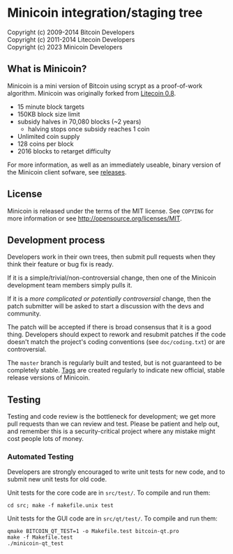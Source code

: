 Minicoin integration/staging tree
================================

Copyright (c) 2009-2014 Bitcoin Developers\
Copyright (c) 2011-2014 Litecoin Developers\
Copyright (c) 2023 Minicoin Developers

What is Minicoin?
----------------

Minicoin is a mini version of Bitcoin using scrypt as a proof-of-work algorithm. Minicoin was originally forked from [Litecoin 0.8](https://github.com/litecoin-project/litecoin/tree/0.8).
 - 15 minute block targets
 - 150KB block size limit
 - subsidy halves in 70,080 blocks (~2 years)
    - halving stops once subsidy reaches 1 coin
 - Unlimited coin supply
 - 128 coins per block
 - 2016 blocks to retarget difficulty

For more information, as well as an immediately useable, binary version of
the Minicoin client sofware, see [releases](https://github.com/untrusting/minicoin/releases).

License
-------

Minicoin is released under the terms of the MIT license. See `COPYING` for more
information or see http://opensource.org/licenses/MIT.

Development process
-------------------

Developers work in their own trees, then submit pull requests when they think
their feature or bug fix is ready.

If it is a simple/trivial/non-controversial change, then one of the Minicoin
development team members simply pulls it.

If it is a *more complicated or potentially controversial* change, then the patch
submitter will be asked to start a discussion with the devs and community.

The patch will be accepted if there is broad consensus that it is a good thing.
Developers should expect to rework and resubmit patches if the code doesn't
match the project's coding conventions (see `doc/coding.txt`) or are
controversial.

The `master` branch is regularly built and tested, but is not guaranteed to be
completely stable. [Tags](https://github.com/minicoin-project/minicoin/tags) are created
regularly to indicate new official, stable release versions of Minicoin.

Testing
-------

Testing and code review is the bottleneck for development; we get more pull
requests than we can review and test. Please be patient and help out, and
remember this is a security-critical project where any mistake might cost people
lots of money.

### Automated Testing

Developers are strongly encouraged to write unit tests for new code, and to
submit new unit tests for old code.

Unit tests for the core code are in `src/test/`. To compile and run them:

    cd src; make -f makefile.unix test

Unit tests for the GUI code are in `src/qt/test/`. To compile and run them:

    qmake BITCOIN_QT_TEST=1 -o Makefile.test bitcoin-qt.pro
    make -f Makefile.test
    ./minicoin-qt_test

